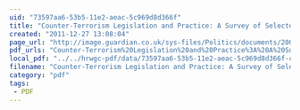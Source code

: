 ```yaml
---
uid: "73597aa6-53b5-11e2-aeac-5c969d8d366f"
title: "Counter-Terrorism Legislation and Practice: A Survey of Selected Countries"
created: "2011-12-27 13:08:04"
page_url: "http://image.guardian.co.uk/sys-files/Politics/documents/2005/10/12/foreignterrorlaw1.pdf"
pdf_urls: "Counter-Terrorism%20Legislation%20and%20Practice%3A%20A%20Survey%20of%20Selected%20Countries.resources/foreignterrorlaw1.pdf"
local_pdf: "../../hrwgc-pdf/data/73597aa6-53b5-11e2-aeac-5c969d8d366f-counter-terrorism-legislation-and-practice-a-survey-of-selected-countries.pdf"
filename: "Counter-Terrorism Legislation and Practice: A Survey of Selected Countries.html"
category: "pdf"
tags: 
 - PDF
---
```


